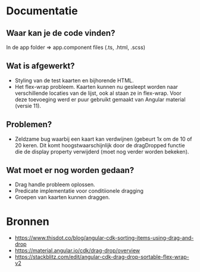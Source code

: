# Documentatie

## Waar kan je de code vinden?
In de app folder => app.component files (.ts, .html, .scss)

## Wat is afgewerkt?
- Styling van de test kaarten en bijhorende HTML.
- Het flex-wrap probleem. Kaarten kunnen nu gesleept worden naar verschillende locaties van de lijst, ook al staan ze in flex-wrap. Voor deze toevoeging werd er puur gebruikt gemaakt van Angular material (versie 11).

## Problemen?
- Zeldzame bug waarbij een kaart kan verdwijnen (gebeurt 1x om de 10 of 20 keren. Dit komt hoogstwaarschijnlijk door de dragDropped functie die de display property verwijderd (moet nog verder worden bekeken).

## Wat moet er nog worden gedaan?
- Drag handle probleem oplossen.
- Predicate implementatie voor conditiionele dragging
- Groepen van kaarten kunnen draggen.

# Bronnen
- https://www.thisdot.co/blog/angular-cdk-sorting-items-using-drag-and-drop
- https://material.angular.io/cdk/drag-drop/overview
- https://stackblitz.com/edit/angular-cdk-drag-drop-sortable-flex-wrap-v2
